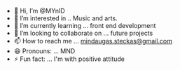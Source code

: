 - 👋 Hi, I’m @MYnID
- 👀 I’m interested in .. Music and arts.
- 🌱 I’m currently learning ... front end development 
- 💞️ I’m looking to collaborate on ... future projects 
- 📫 How to reach me ... mindaugas.steckas@gmail.com
- 😄 Pronouns: ... MND
- ⚡ Fun fact: ...  I'm with positive attitude   

<!--- don't judge 
MYnID/MYnID is a ✨ special ✨ repository because its `README.md` (this file) appears on your GitHub profile.
You can click the Preview link to take a look at your changes.
--->
